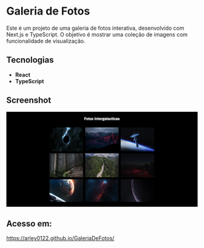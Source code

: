 
# Galeria de Fotos

Este é um projeto de uma galeria de fotos interativa, desenvolvido com Next.js e TypeScript. O objetivo é mostrar uma coleção de imagens com funcionalidade de visualização.

## Tecnologias

- **React**
- **TypeScript**

## Screenshot
![Screenshot do projeto](image-1.png)

## Acesso em:
https://arley0122.github.io/GaleriaDeFotos/
